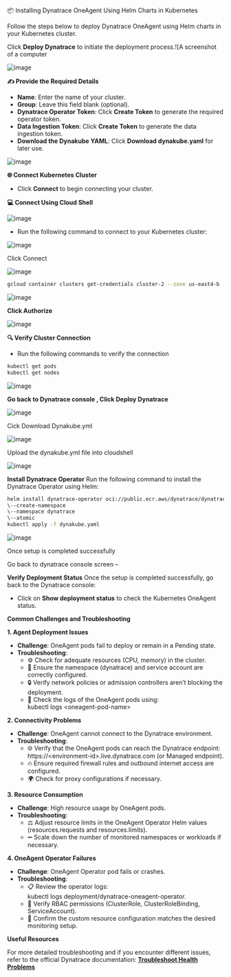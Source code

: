 📦 Installing Dynatrace OneAgent Using Helm Charts in Kubernetes

Follow the steps below to deploy Dynatrace OneAgent using Helm charts in your Kubernetes cluster.

Click **Deploy Dynatrace** to initiate the deployment process.![A screenshot of a computer

![image](https://github.com/user-attachments/assets/b3d390b2-413c-4d9e-ad40-f2378da1ebcf)

**✍️ Provide the Required Details**

- **Name**: Enter the name of your cluster.
- **Group**: Leave this field blank (optional).
- **Dynatrace Operator Token**: Click **Create Token** to generate the required operator token.
- **Data Ingestion Token**: Click **Create Token** to generate the data ingestion token.
- **Download the Dynakube YAML**: Click **Download dynakube.yaml** for later use.

![image](https://github.com/user-attachments/assets/df115f82-bf2e-4e80-b5d3-ac63861ab049)

**🌐 Connect Kubernetes Cluster**

- Click **Connect** to begin connecting your cluster.

**💻 Connect Using Cloud Shell**

![image](https://github.com/user-attachments/assets/5858e258-4552-4190-b730-921c8b11ab3d)

- Run the following command to connect to your Kubernetes cluster:

![image](https://github.com/user-attachments/assets/8142e8d8-dc79-4fe1-a3dc-cc920e599deb)

Click Connect

![image](https://github.com/user-attachments/assets/ea795796-a7be-4e93-b484-000a851beb15)

```bash
gcloud container clusters get-credentials cluster-2 --zone us-east4-b --project aiops-447509
```
![image](https://github.com/user-attachments/assets/e865b128-9160-45b3-8463-704dd5bec022)

**Click Authorize**

![image](https://github.com/user-attachments/assets/c2cf15a4-1077-4594-a4e5-012d0809dd82)

**🔍 Verify Cluster Connection**

- Run the following commands to verify the connection

```bash
kubectl get pods
kubectl get nodes
```
![image](https://github.com/user-attachments/assets/aecbd73a-a005-41b9-8390-4c9e8574dceb)

**Go back to Dynatrace console , Click Deploy Dynatrace**

![image](https://github.com/user-attachments/assets/4fd5801e-0944-456a-b292-cc8186eac92a)

Cick Download Dynakube.yml

![image](https://github.com/user-attachments/assets/053c9064-3ffa-4dda-b46c-a0994274c354)


Upload the dynakube.yml file into cloudshell

![image](https://github.com/user-attachments/assets/2fe0c326-5ea7-4fd9-99ce-dd473e814714)

**Install Dynatrace Operator** Run the following command to install the Dynatrace Operator using Helm:
```bash
helm install dynatrace-operator oci://public.ecr.aws/dynatrace/dynatrace-operator
\--create-namespace
\--namespace dynatrace 
\--atomic
kubectl apply -f dynakube.yaml
```

![image](https://github.com/user-attachments/assets/1baad20d-5c71-46c4-aaa1-5b5274a74787)

Once setup is completed successfully

Go back to dynatrace console screen –

**Verify Deployment Status** Once the setup is completed successfully, go back to the Dynatrace console:

- Click on **Show deployment status** to check the Kubernetes OneAgent status.


**Common Challenges and Troubleshooting**

**1\. Agent Deployment Issues**

- **Challenge**: OneAgent pods fail to deploy or remain in a Pending state.
- **Troubleshooting**:
  - ⚙️ Check for adequate resources (CPU, memory) in the cluster.
  - 🔧 Ensure the namespace (dynatrace) and service account are correctly configured.
  - 🔒 Verify network policies or admission controllers aren’t blocking the deployment.
  - 📜 Check the logs of the OneAgent pods using:  
        kubectl logs &lt;oneagent-pod-name&gt;

**2\. Connectivity Problems**

- **Challenge**: OneAgent cannot connect to the Dynatrace environment.
- **Troubleshooting**:
  - 🌐 Verify that the OneAgent pods can reach the Dynatrace endpoint:  
        https://&lt;environment-id&gt;.live.dynatrace.com (or Managed endpoint).
  - 🔥 Ensure required firewall rules and outbound internet access are configured.
  - 🌍 Check for proxy configurations if necessary.

**3\. Resource Consumption**

- **Challenge**: High resource usage by OneAgent pods.
- **Troubleshooting**:
  - ⚖️ Adjust resource limits in the OneAgent Operator Helm values (resources.requests and resources.limits).
  - ➖ Scale down the number of monitored namespaces or workloads if necessary.

**4\. OneAgent Operator Failures**

- **Challenge**: OneAgent Operator pod fails or crashes.
- **Troubleshooting**:
  - 📋 Review the operator logs:  
        kubectl logs deployment/dynatrace-oneagent-operator.
  - 🔑 Verify RBAC permissions (ClusterRole, ClusterRoleBinding, ServiceAccount).
  - 🔄 Confirm the custom resource configuration matches the desired monitoring setup.

**Useful Resources**

For more detailed troubleshooting and if you encounter different issues, refer to the official Dynatrace documentation: [**Troubleshoot Health Problems**](https://docs.dynatrace.com/docs/observe/infrastructure-monitoring/container-platform-monitoring/use-cases/troubleshoot-health-problems)



